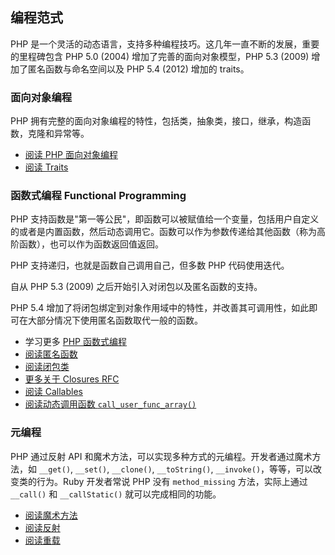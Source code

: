 ## 编程范式 
PHP 是一个灵活的动态语言，支持多种编程技巧。这几年一直不断的发展，重要的里程碑包含 PHP 5.0 (2004) 增加了完善的面向对象模型，PHP 5.3 (2009) 增加了匿名函数与命名空间以及 PHP 5.4 (2012) 增加的 traits。

### 面向对象编程

PHP 拥有完整的面向对象编程的特性，包括类，抽象类，接口，继承，构造函数，克隆和异常等。

* [阅读 PHP 面向对象编程][oop]
* [阅读 Traits][traits]

### 函数式编程 Functional Programming

PHP 支持函数是"第一等公民"，即函数可以被赋值给一个变量，包括用户自定义的或者是内置函数，然后动态调用它。函数可以作为参数传递给其他函数（称为高阶函数），也可以作为函数返回值返回。

PHP 支持递归，也就是函数自己调用自己，但多数 PHP 代码使用迭代。

自从 PHP 5.3 (2009) 之后开始引入对闭包以及匿名函数的支持。

PHP 5.4 增加了将闭包绑定到对象作用域中的特性，并改善其可调用性，如此即可在大部分情况下使用匿名函数取代一般的函数。

* 学习更多 [PHP 函数式编程](/php-the-right-way/pages/Functional-Programming.html)
* [阅读匿名函数][anonymous-functions]
* [阅读闭包类][closure-class]
* [更多关于 Closures RFC][closures-rfc]
* [阅读 Callables][callables]
* [阅读动态调用函数 `call_user_func_array()`][call-user-func-array]

### 元编程

PHP 通过反射 API 和魔术方法，可以实现多种方式的元编程。开发者通过魔术方法，如 `__get()`, `__set()`, `__clone()`, `__toString()`, `__invoke()`，等等，可以改变类的行为。Ruby 开发者常说 PHP 没有 `method_missing` 方法，实际上通过 `__call()` 和 `__callStatic()` 就可以完成相同的功能。

* [阅读魔术方法][magic-methods]
* [阅读反射][reflection]
* [阅读重载][overloading]


[oop]: http://php.net/language.oop5
[traits]: http://php.net/language.oop5.traits
[anonymous-functions]: http://php.net/functions.anonymous
[closure-class]: http://php.net/class.closure
[closures-rfc]: https://wiki.php.net/rfc/closures
[callables]: http://php.net/language.types.callable
[call-user-func-array]: http://php.net/function.call-user-func-array
[magic-methods]: http://php.net/language.oop5.magic
[reflection]: http://php.net/intro.reflection
[overloading]: http://php.net/language.oop5.overloading
